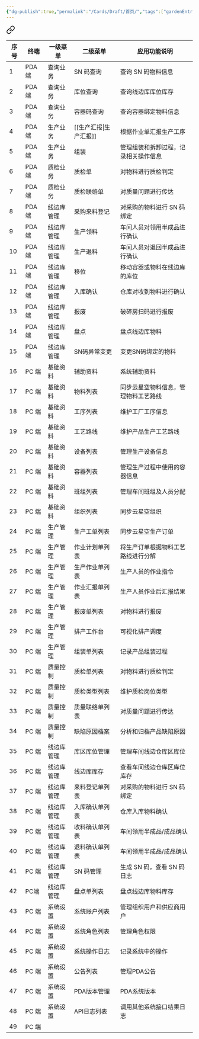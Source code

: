 ```yaml
---
{"dg-publish":true,"permalink":"/Cards/Draft/首页/","tags":["gardenEntry"]}
---
```




<div class="transclusion internal-embed is-loaded"><a class="markdown-embed-link" href="/Cards/Draft/江淮毅昌模块菜单/" aria-label="Open link"><svg xmlns="http://www.w3.org/2000/svg" width="24" height="24" viewBox="0 0 24 24" fill="none" stroke="currentColor" stroke-width="2" stroke-linecap="round" stroke-linejoin="round" class="svg-icon lucide-link"><path d="M10 13a5 5 0 0 0 7.54.54l3-3a5 5 0 0 0-7.07-7.07l-1.72 1.71"></path><path d="M14 11a5 5 0 0 0-7.54-.54l-3 3a5 5 0 0 0 7.07 7.07l1.71-1.71"></path></svg></a><div class="markdown-embed">




| **序号** | **终端** | **一级菜单** | **二级菜单** | **应用功能说明**         |
| ------ | ------ | -------- | -------- | ------------------ |
| 1      | PDA 端  | 查询业务     | SN 码查询   | 查询 SN 码物料信息        |
| 2      | PDA 端  | 查询业务     | 库位查询     | 查询线边库库位库存          |
| 3      | PDA 端  | 查询业务     | 容器码查询    | 查询容器绑定物料信息         |
| 4      | PDA 端  | 生产业务     | [[生产汇报\|生产汇报]] | 根据作业单汇报生产工序        |
| 5      | PDA 端  | 生产业务     | 组装       | 管理组装和拆卸过程，记录相关操作信息 |
| 6      | PDA 端  | 质检业务     | 质检单      | 对物料进行质检判定          |
| 7      | PDA 端  | 质检业务     | 质检联络单    | 对质量问题进行传达          |
| 8      | PDA 端  | 线边库管理    | 采购来料登记   | 对采购的物料进行 SN 码绑定    |
| 9      | PDA 端  | 线边库管理    | 生产领料     | 车间人员对领用半成品进行确认     |
| 10     | PDA 端  | 线边库管理    | 生产退料     | 车间人员对退回半成品进行确认     |
| 11     | PDA 端  | 线边库管理    | 移位       | 移动容器或物料在线边库的库位     |
| 12     | PDA 端  | 线边库管理    | 入库确认     | 仓库对收到物料进行确认        |
| 13     | PDA 端  | 线边库管理    | 报废       | 破碎房扫码进行报废          |
| 14     | PDA 端  | 线边库管理    | 盘点       | 盘点线边库物料            |
| 15     | PDA 端  | 线边库管理    | SN码异常变更  | 变更SN码绑定的物料         |
| 16     | PC 端   | 基础资料     | 辅助资料     | 系统辅助资料             |
| 17     | PC 端   | 基础资料     | 物料列表     | 同步云星空物料信息，管理物料工艺路线 |
| 18     | PC 端   | 基础资料     | 工序列表     | 维护工厂工序信息           |
| 19     | PC 端   | 基础资料     | 工艺路线     | 维护产品生产工艺路线         |
| 20     | PC 端   | 基础资料     | 设备列表     | 管理生产设备信息           |
| 21     | PC 端   | 基础资料     | 容器列表     | 管理生产过程中使用的容器信息     |
| 22     | PC 端   | 基础资料     | 班组列表     | 管理车间班组及人员分配        |
| 23     | PC 端   | 基础资料     | 组织列表     | 同步云星空组织            |
| 24     | PC 端   | 生产管理     | 生产工单列表   | 同步云星空生产订单          |
| 25     | PC 端   | 生产管理     | 作业计划单列表  | 将生产订单根据物料工艺路线进行分解  |
| 26     | PC 端   | 生产管理     | 生产作业单列表  | 生产人员的作业指令          |
| 27     | PC 端   | 生产管理     | 作业汇报单列表  | 生产人员作业后汇报结果        |
| 28     | PC 端   | 生产管理     | 报废单列表    | 对物料进行报废            |
| 29     | PC 端   | 生产管理     | 排产工作台    | 可视化排产调度            |
| 30     | PC 端   | 生产管理     | 组装单列表    | 记录产品组装过程           |
| 31     | PC 端   | 质量控制     | 质检单列表    | 对物料进行质检判定          |
| 32     | PC 端   | 质量控制     | 质检类型列表   | 维护质检岗位类型           |
| 33     | PC 端   | 质量控制     | 质量联络单列表  | 对质量问题进行传达          |
| 34     | PC 端   | 质量控制     | 缺陷原因档案   | 分析和归档产品缺陷原因        |
| 35     | PC 端   | 线边库管理    | 库区库位管理   | 管理车间线边仓库区库位        |
| 36     | PC 端   | 线边库管理    | 线边库库存    | 查看车间线边仓库区库位库存      |
| 37     | PC 端   | 线边库管理    | 来料登记单列表  | 对采购的物料进行 SN 码绑定    |
| 38     | PC 端   | 线边库管理    | 入库确认单列表  | 仓库入库物料确认           |
| 39     | PC 端   | 线边库管理    | 收料确认单列表  | 车间领用半成品/成品确认       |
| 40     | PC 端   | 线边库管理    | 退料确认单列表  | 车间领用半成品/成品确认       |
| 41     | PC 端   | 线边库管理    | SN 码管理   | 生成 SN 码，查看 SN 码日志  |
| 42     | PC端    | 线边库管理    | 盘点单列表    | 盘点线边库物料库存          |
| 43     | PC 端   | 系统设置     | 系统账户列表   | 管理组织用户和供应商用户       |
| 44     | PC 端   | 系统设置     | 系统角色列表   | 管理角色权限             |
| 45     | PC 端   | 系统设置     | 系统操作日志   | 记录系统中的操作           |
| 46     | PC 端   | 系统设置     | 公告列表     | 管理PDA公告            |
| 47     | PC 端   | 系统设置     | PDA版本管理  | PDA系统版本            |
| 48     | PC 端   | 系统设置     | API日志列表  | 调用其他系统接口结果日志       |
| 49     | PC 端   |          |          |                    |

</div></div>
